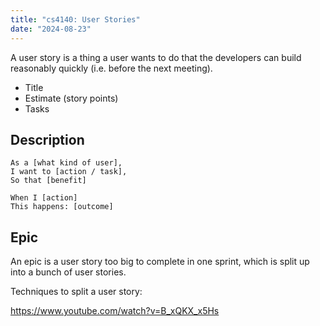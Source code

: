 ```yaml
---
title: "cs4140: User Stories"
date: "2024-08-23"
---
```


A user story is a thing a user wants to do that the developers can build
reasonably quickly (i.e. before the next meeting).

 - Title
 - Estimate (story points)
 - Tasks

## Description

```
As a [what kind of user],
I want to [action / task],
So that [benefit]

When I [action]
This happens: [outcome]
```

## Epic

An epic is a user story too big to complete in one sprint, which is split up into
a bunch of user stories.

Techniques to split a user story:

https://www.youtube.com/watch?v=B_xQKX_x5Hs

